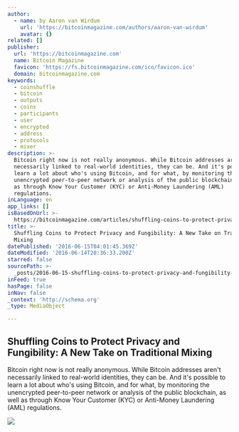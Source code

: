 ```yaml
---
author:
  - name: by Aaron van Wirdum
    url: 'https://bitcoinmagazine.com/authors/aaron-van-wirdum'
    avatar: {}
related: []
publisher:
  url: 'https://bitcoinmagazine.com'
  name: Bitcoin Magazine
  favicon: 'https://fs.bitcoinmagazine.com/ico/favicon.ico'
  domain: bitcoinmagazine.com
keywords:
  - coinshuffle
  - bitcoin
  - outputs
  - coins
  - participants
  - user
  - encrypted
  - address
  - protocols
  - mixer
description: >-
  Bitcoin right now is not really anonymous. While Bitcoin addresses aren't
  necessarily linked to real-world identities, they can be. And it's possible to
  learn a lot about who's using Bitcoin, and for what, by monitoring the
  unencrypted peer-to-peer network or analysis of the public blockchain, as well
  as through Know Your Customer (KYC) or Anti-Money Laundering (AML)
  regulations.
inLanguage: en
app_links: []
isBasedOnUrl: >-
  https://bitcoinmagazine.com/articles/shuffling-coins-to-protect-privacy-and-fungibility-a-new-take-on-traditional-mixing-1465934826
title: >-
  Shuffling Coins to Protect Privacy and Fungibility: A New Take on Traditional
  Mixing
datePublished: '2016-06-15T04:01:45.369Z'
dateModified: '2016-06-14T20:36:33.200Z'
starred: false
sourcePath: >-
  _posts/2016-06-15-shuffling-coins-to-protect-privacy-and-fungibility-a-new-ta.md
inFeed: true
hasPage: false
inNav: false
_context: 'http://schema.org'
_type: MediaObject

---
```

<article style=""><h1>Shuffling Coins to Protect Privacy and Fungibility: A New Take on Traditional Mixing</h1><p>Bitcoin right now is not really anonymous. While Bitcoin addresses aren't necessarily linked to real-world identities, they can be. And it's possible to learn a lot about who's using Bitcoin, and for what, by monitoring the unencrypted peer-to-peer network or analysis of the public blockchain, as well as through Know Your Customer (KYC) or Anti-Money Laundering (AML) regulations.</p><img src="https://fs.bitcoinmagazine.com/img/articles/shuffling-coins-to-protect-privacy-and-fungibility-a-new-take-on-traditional-mixing.jpg" /></article>